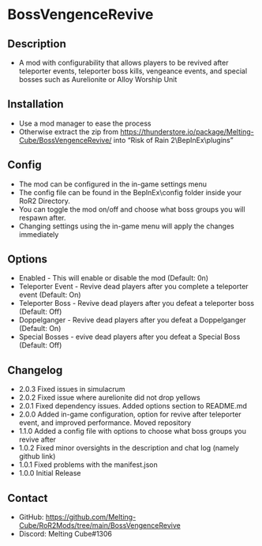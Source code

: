 # BossVengenceRevive

## Description 
- A mod with configurability that allows players to be revived after teleporter events, teleporter boss kills, vengeance events, and special bosses such as Aurelionite or  Alloy Worship Unit

## Installation
- Use a mod manager to ease the process
- Otherwise extract the zip from https://thunderstore.io/package/Melting-Cube/BossVengenceRevive/ into “Risk of Rain 2\BepInEx\plugins”

## Config
 - The mod can be configured in the in-game settings menu
 - The config file can be found in the BepInEx\config folder inside your RoR2 Directory.
 - You can toggle the mod on/off and choose what boss groups you will respawn after.
 - Changing settings using the in-game menu will apply the changes immediately

## Options
- Enabled - This will enable or disable the mod (Default: 0n)
- Teleporter Event - Revive dead players after you complete a teleporter event (Default: On)
- Teleporter Boss - Revive dead players after you defeat a teleporter boss (Default: Off)
- Doppelganger - Revive dead players after you defeat a Doppelganger (Default: On)
- Special Bosses - evive dead players after you defeat a Special Boss (Default: Off)

## Changelog
- 2.0.3 Fixed issues in simulacrum
- 2.0.2 Fixed issue where aurelionite did not drop yellows
- 2.0.1 Fixed dependency issues. Added options section to README.md
- 2.0.0 Added in-game configuration, option for revive after teleporter event, and improved performance. Moved repository
- 1.1.0 Added a config file with options to choose what boss groups you revive after
- 1.0.2 Fixed minor oversights in the description and chat log (namely github link)
- 1.0.1 Fixed problems with the manifest.json
- 1.0.0 Initial Release

## Contact
- GitHub: https://github.com/Melting-Cube/RoR2Mods/tree/main/BossVengenceRevive
- Discord: Melting Cube#1306
